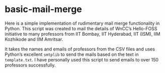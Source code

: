 # basic-mail-merge
Here is a simple implementation of rudimentary mail merge functionality in Python.
This script was created to mail the details of WnCC’s Hello-FOSS initiative to many professors from IIT Bombay, IIT Hyderabad, IIT (ISM), IIM Kozhikode and IIM Amritsar.

It takes the names and emails of professors from the CSV files and uses Python’s excellent `smtplib` to send the mails based on the text in `template.txt`.
I have personally used this script to send emails to over 150 professors successfully.